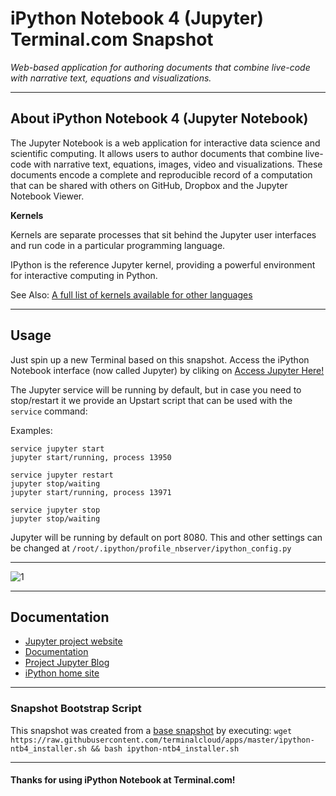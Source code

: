 # **iPython Notebook 4 (Jupyter)** Terminal.com Snapshot

*Web-based application for authoring documents that combine live-code with narrative text, equations and visualizations.*

---

## About iPython Notebook 4 (Jupyter Notebook)

The Jupyter Notebook is a web application for interactive data science and scientific computing. It allows users to 
author documents that combine live-code with narrative text, equations, images, video and visualizations. These 
documents encode a complete and reproducible record of a computation that can be shared with others on GitHub, 
Dropbox and the Jupyter Notebook Viewer.

**Kernels**

Kernels are separate processes that sit behind the Jupyter user interfaces and run code in a particular programming language.

IPython is the reference Jupyter kernel, providing a powerful environment for interactive computing in Python.

See Also: [A full list of kernels available for other languages](https://github.com/ipython/ipython/wiki/IPython-kernels-for-other-languages)



---

## Usage

Just spin up a new Terminal based on this snapshot. Access the iPython Notebook interface (now called Jupyter) by cliking on
[Access Jupyter Here!](https://$(hostname)-8080.terminal.com)

The Jupyter service will be running by default, but in case you need to stop/restart it we provide an Upstart script that can
be used with the `service` command:

Examples:

```
service jupyter start
jupyter start/running, process 13950
```

```
service jupyter restart
jupyter stop/waiting
jupyter start/running, process 13971
```

```
service jupyter stop
jupyter stop/waiting
```

Jupyter will be running by default on port 8080. This and other settings can be changed at `/root/.ipython/profile_nbserver/ipython_config.py`



---

![1](http://i.imgur.com/B3VYPI2.png)

---

## Documentation

- [Jupyter project website](https://jupyter.org/)
- [Documentation](https://jupyter.readthedocs.org/en/latest/)
- [Project Jupyter Blog](https://blog.jupyter.org/)
- [iPython home site](http://ipython.org/)

---

### Snapshot Bootstrap Script

This snapshot was created from a [base snapshot](https://www.terminal.com/tiny/FzpHiTXG1K) by executing:
`wget https://raw.githubusercontent.com/terminalcloud/apps/master/ipython-ntb4_installer.sh && bash ipython-ntb4_installer.sh`

---

#### Thanks for using iPython Notebook at Terminal.com!